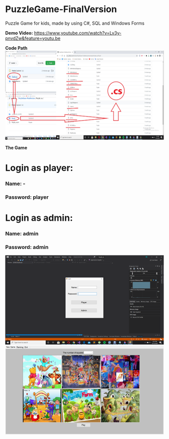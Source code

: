 # PuzzleGame-FinalVersion
Puzzle Game for kids, made by using C#, SQL and Windows Forms

   **Demo Video:**
https://www.youtube.com/watch?v=Lv3y-pnvdZw&feature=youtu.be
   
   **Code Path**
![Image of Path](https://github.com/Hodosi/PuzzleGame-FinalVersion/blob/master/readmeResources/PuzzleCodePath.png.jpg)

   **The Game**
   # Login as player:               
   ### Name: -
   ### Password: player
   # Login as admin:  
   ### Name: admin
   ### Password: admin
![Image of Game](https://github.com/Hodosi/PuzzleGame-FinalVersion/blob/master/readmeResources/2020-09-15%20(12).png)
![Image of Game](https://github.com/Hodosi/PuzzleGame-FinalVersion/blob/master/readmeResources/2020-09-15%20(14).png)
